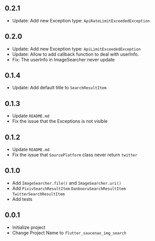 ## 0.2.1
- Update: Add new Exception type: `ApiRateLimitExceededException`

## 0.2.0
- Update: Add new Exception type: `ApiLimitExceededException`
- Update: Allow to add callback function to deal with userInfo.
- Fix: The userInfo in ImageSearcher never update

## 0.1.4
- Update: Add default title to `SearchResultItem`

## 0.1.3
- Update `README.md`
- Fix the issue that the Exceptions is not visible

## 0.1.2
- Update `README.md`
- Fix the issue that `SourcePlatform` class never return `twitter`

## 0.1.0
- Add `ImageSearcher.file()` and `ImageSearcher.uri()`
- Add `PixivSearchResultItem` `DanbooruSearchResultItem` `TwitterSearchResultItem`
- Add tests

## 0.0.1

- Initialize project
- Change Project Name to 
`flutter_saucenao_img_search`
